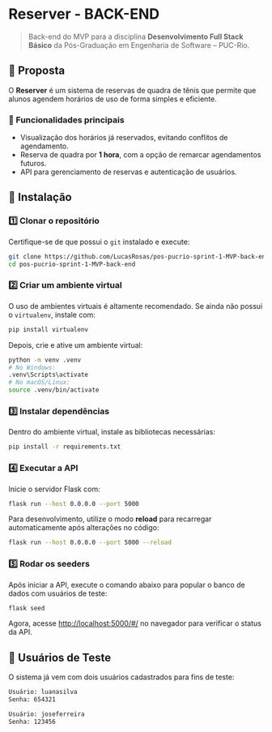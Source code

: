 # Reserver - BACK-END

> Back-end do MVP para a disciplina **Desenvolvimento Full Stack Básico** da Pós-Graduação em Engenharia de Software – PUC-Rio.

## 📌 Proposta

O **Reserver** é um sistema de reservas de quadra de tênis que permite que alunos agendem horários de uso de forma simples e eficiente.

### 🎾 Funcionalidades principais

- Visualização dos horários já reservados, evitando conflitos de agendamento.
- Reserva de quadra por **1 hora**, com a opção de remarcar agendamentos futuros.
- API para gerenciamento de reservas e autenticação de usuários.

## 🚀 Instalação

### 1️⃣ Clonar o repositório

Certifique-se de que possui o `git` instalado e execute:

```sh
git clone https://github.com/LucasRosas/pos-pucrio-sprint-1-MVP-back-end.git
cd pos-pucrio-sprint-1-MVP-back-end
```

### 2️⃣ Criar um ambiente virtual

O uso de ambientes virtuais é altamente recomendado. Se ainda não possui o `virtualenv`, instale com:

```sh
pip install virtualenv
```

Depois, crie e ative um ambiente virtual:

```sh
python -m venv .venv
# No Windows:
.venv\Scripts\activate
# No macOS/Linux:
source .venv/bin/activate
```

### 3️⃣ Instalar dependências

Dentro do ambiente virtual, instale as bibliotecas necessárias:

```sh
pip install -r requirements.txt
```

### 4️⃣ Executar a API

Inicie o servidor Flask com:

```sh
flask run --host 0.0.0.0 --port 5000
```

Para desenvolvimento, utilize o modo **reload** para recarregar automaticamente após alterações no código:

```sh
flask run --host 0.0.0.0 --port 5000 --reload
```

### 5️⃣ Rodar os seeders

Após iniciar a API, execute o comando abaixo para popular o banco de dados com usuários de teste:

```sh
flask seed
```

Agora, acesse [http://localhost:5000/#/](http://localhost:5000/#/) no navegador para verificar o status da API.

## 🔑 Usuários de Teste

O sistema já vem com dois usuários cadastrados para fins de teste:

```sh
Usuário: luanasilva
Senha: 654321
```

```sh
Usuário: joseferreira
Senha: 123456
```
